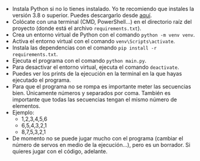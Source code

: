 - Instala Python si no lo tienes instalado. Yo te recomiendo que instales la versión 3.8 o superior. Puedes descargarlo desde [aquí](https://www.python.org/downloads/).
- Colócate con una terminal (CMD, PowerShell...) en el directorio raíz del proyecto (donde está el archivo `requirements.txt`).
- Crea un entorno virtual de Python con el comando `python -m venv venv`.
- Activa el entorno virtual con el comando `venv\Scripts\activate`.
- Instala las dependencias con el comando `pip install -r requirements.txt`.
- Ejecuta el programa con el comando `python main.py`.
- Para desactivar el entorno virtual, ejecuta el comando `deactivate`.
- Puedes ver los prints de la ejecución en la terminal en la que hayas ejecutado el programa.
- Para que el programa no se rompa es importante meter las secuencias bien. Únicamente números y separados por coma. También es importante que todas las secuencias tengan el mismo número de elementos.
- Ejemplo:
  - 1,2,3,4,5,6
  - 6,5,4,3,2,1
  - 8,7,5,3,2,1
- De momento no se puede jugar mucho con el programa (cambiar el número de servos en medio de la ejecución...), pero es un borrador. Si quieres jugar con el código, adelante.